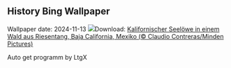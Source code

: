 ## History Bing Wallpaper
Wallpaper date: 2024-11-13
![](https://www.bing.com/th?id=OHR.KelpForest_DE-DE3474015808_UHD.jpg&w=1000)Download: [Kalifornischer Seelöwe in einem Wald aus Riesentang, Baja California, Mexiko (© Claudio Contreras/Minden Pictures)](https://www.bing.com/th?id=OHR.KelpForest_DE-DE3474015808_UHD.jpg)

Auto get programm by LtgX
